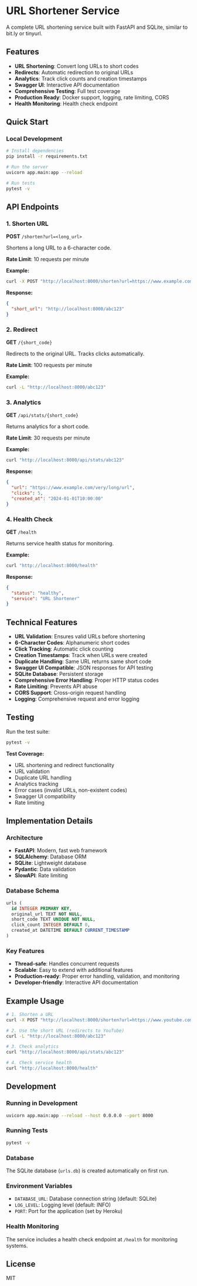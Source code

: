 # URL Shortener Service

A complete URL shortening service built with FastAPI and SQLite, similar to bit.ly or tinyurl.

## Features

- **URL Shortening**: Convert long URLs to short codes
- **Redirects**: Automatic redirection to original URLs
- **Analytics**: Track click counts and creation timestamps
- **Swagger UI**: Interactive API documentation
- **Comprehensive Testing**: Full test coverage
- **Production Ready**: Docker support, logging, rate limiting, CORS
- **Health Monitoring**: Health check endpoint

## Quick Start

### Local Development

```bash
# Install dependencies
pip install -r requirements.txt

# Run the server
uvicorn app.main:app --reload

# Run tests
pytest -v
```

## API Endpoints

### 1. Shorten URL
**POST** `/shorten?url=<long_url>`

Shortens a long URL to a 6-character code.

**Rate Limit**: 10 requests per minute

**Example:**
```bash
curl -X POST "http://localhost:8000/shorten?url=https://www.example.com/very/long/url"
```

**Response:**
```json
{
  "short_url": "http://localhost:8000/abc123"
}
```

### 2. Redirect
**GET** `/{short_code}`

Redirects to the original URL. Tracks clicks automatically.

**Rate Limit**: 100 requests per minute

**Example:**
```bash
curl -L "http://localhost:8000/abc123"
```

### 3. Analytics
**GET** `/api/stats/{short_code}`

Returns analytics for a short code.

**Rate Limit**: 30 requests per minute

**Example:**
```bash
curl "http://localhost:8000/api/stats/abc123"
```

**Response:**
```json
{
  "url": "https://www.example.com/very/long/url",
  "clicks": 5,
  "created_at": "2024-01-01T10:00:00"
}
```

### 4. Health Check
**GET** `/health`

Returns service health status for monitoring.

**Example:**
```bash
curl "http://localhost:8000/health"
```

**Response:**
```json
{
  "status": "healthy",
  "service": "URL Shortener"
}
```

## Technical Features

- **URL Validation**: Ensures valid URLs before shortening
- **6-Character Codes**: Alphanumeric short codes
- **Click Tracking**: Automatic click counting
- **Creation Timestamps**: Track when URLs were created
- **Duplicate Handling**: Same URL returns same short code
- **Swagger UI Compatible**: JSON responses for API testing
- **SQLite Database**: Persistent storage
- **Comprehensive Error Handling**: Proper HTTP status codes
- **Rate Limiting**: Prevents API abuse
- **CORS Support**: Cross-origin request handling
- **Logging**: Comprehensive request and error logging


## Testing

Run the test suite:
```bash
pytest -v
```

**Test Coverage:**
- URL shortening and redirect functionality
- URL validation
- Duplicate URL handling
- Analytics tracking
- Error cases (invalid URLs, non-existent codes)
- Swagger UI compatibility
- Rate limiting

## Implementation Details

### Architecture
- **FastAPI**: Modern, fast web framework
- **SQLAlchemy**: Database ORM
- **SQLite**: Lightweight database
- **Pydantic**: Data validation
- **SlowAPI**: Rate limiting


### Database Schema
```sql
urls (
  id INTEGER PRIMARY KEY,
  original_url TEXT NOT NULL,
  short_code TEXT UNIQUE NOT NULL,
  click_count INTEGER DEFAULT 0,
  created_at DATETIME DEFAULT CURRENT_TIMESTAMP
)
```

### Key Features
- **Thread-safe**: Handles concurrent requests
- **Scalable**: Easy to extend with additional features
- **Production-ready**: Proper error handling, validation, and monitoring
- **Developer-friendly**: Interactive API documentation


## Example Usage

```bash
# 1. Shorten a URL
curl -X POST "http://localhost:8000/shorten?url=https://www.youtube.com/watch?v=dQw4w9WgXcQ"

# 2. Use the short URL (redirects to YouTube)
curl -L "http://localhost:8000/abc123"

# 3. Check analytics
curl "http://localhost:8000/api/stats/abc123"

# 4. Check service health
curl "http://localhost:8000/health"
```

## Development

### Running in Development
```bash
uvicorn app.main:app --reload --host 0.0.0.0 --port 8000
```

### Running Tests
```bash
pytest -v
```

### Database
The SQLite database (`urls.db`) is created automatically on first run.


### Environment Variables
- `DATABASE_URL`: Database connection string (default: SQLite)
- `LOG_LEVEL`: Logging level (default: INFO)
- `PORT`: Port for the application (set by Heroku)

### Health Monitoring
The service includes a health check endpoint at `/health` for monitoring systems.

## License
MIT
